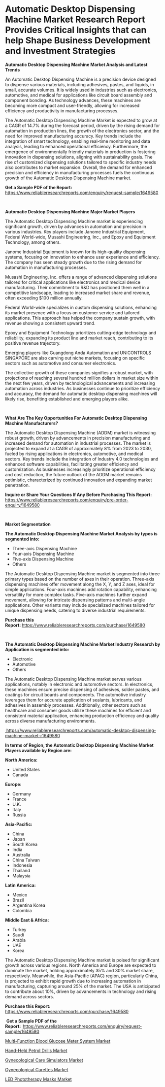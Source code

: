 <p><h1>Automatic Desktop Dispensing Machine Market Research Report Provides Critical Insights that can help Shape Business Development and Investment Strategies</h1></p><p><strong>Automatic Desktop Dispensing Machine Market Analysis and Latest Trends</strong></p>
<p><p>An Automatic Desktop Dispensing Machine is a precision device designed to dispense various materials, including adhesives, pastes, and liquids, in small, accurate volumes. It is widely used in industries such as electronics, automotive, and medical for applications like circuit board assembly and component bonding. As technology advances, these machines are becoming more compact and user-friendly, allowing for increased efficiency and productivity in manufacturing processes.</p><p>The Automatic Desktop Dispensing Machine Market is expected to grow at a CAGR of 14.7% during the forecast period, driven by the rising demand for automation in production lines, the growth of the electronics sector, and the need for improved manufacturing accuracy. Key trends include the integration of smart technology, enabling real-time monitoring and data analysis, leading to enhanced operational efficiency. Furthermore, the emergence of environmentally friendly materials in production is fostering innovation in dispensing solutions, aligning with sustainability goals. The rise of customized dispensing solutions tailored to specific industry needs also contributes to market expansion. Overall, the demand for enhanced precision and efficiency in manufacturing processes fuels the continuous growth of the Automatic Desktop Dispensing Machine market.</p></p>
<p><strong>Get a Sample PDF of the Report:&nbsp;</strong> <a href="https://www.reliableresearchreports.com/enquiry/request-sample/1649580?utm_campaign=6&utm_medium=2&utm_source=Github&utm_content=ia&utm_term=15102024&utm_id=automatic-desktop-dispensing-machine">https://www.reliableresearchreports.com/enquiry/request-sample/1649580</a></p>
<p>&nbsp;</p>
<p><strong>Automatic Desktop Dispensing Machine Major Market Players</strong></p>
<p><p>The Automatic Desktop Dispensing Machine market is experiencing significant growth, driven by advances in automation and precision in various industries. Key players include Janome Industrial Equipment, Federal World-wide, Musashi Engineering, Inc., and Epoxy and Equipment Technology, among others. </p><p>Janome Industrial Equipment is known for its high-quality dispensing systems, focusing on innovation to enhance user experience and efficiency. The company has seen steady growth due to the rising demand for automation in manufacturing processes. </p><p>Musashi Engineering, Inc. offers a range of advanced dispensing solutions tailored for critical applications like electronics and medical device manufacturing. Their commitment to R&D has positioned them well in a competitive landscape, leading to increased market share and revenue, often exceeding $100 million annually.</p><p>Federal World-wide specializes in custom dispensing solutions, enhancing its market presence with a focus on customer service and tailored applications. This approach has helped the company sustain growth, with revenue showing a consistent upward trend.</p><p>Epoxy and Equipment Technology prioritizes cutting-edge technology and reliability, expanding its product line and market reach, contributing to its positive revenue trajectory.</p><p>Emerging players like Guangdong Anda Automation and UNICONTROLS SINGAPORE are also carving out niche markets, focusing on specific sectors such as automotive and consumer electronics. </p><p>The collective growth of these companies signifies a robust market, with projections of reaching several hundred million dollars in market size within the next few years, driven by technological advancements and increasing automation across industries. As businesses continue to prioritize efficiency and accuracy, the demand for automatic desktop dispensing machines will likely rise, benefiting established and emerging players alike.</p></p>
<p>&nbsp;</p>
<p><strong>What Are The Key Opportunities For Automatic Desktop Dispensing Machine Manufacturers?</strong></p>
<p><p>The Automatic Desktop Dispensing Machine (ADDM) market is witnessing robust growth, driven by advancements in precision manufacturing and increased demand for automation in industrial processes. The market is projected to expand at a CAGR of approximately 8% from 2023 to 2030, fueled by rising applications in electronics, automotive, and medical sectors. Key trends include the integration of Industry 4.0 technologies and enhanced software capabilities, facilitating greater efficiency and customization. As businesses increasingly prioritize operational efficiency and cost reduction, the future outlook of the ADDM market remains optimistic, characterized by continued innovation and expanding market penetration.</p></p>
<p><strong>Inquire or Share Your Questions If Any Before Purchasing This Report:</strong> <a href="https://www.reliableresearchreports.com/enquiry/pre-order-enquiry/1649580?utm_campaign=6&utm_medium=2&utm_source=Github&utm_content=ia&utm_term=15102024&utm_id=automatic-desktop-dispensing-machine">https://www.reliableresearchreports.com/enquiry/pre-order-enquiry/1649580</a></p>
<p>&nbsp;</p>
<p><strong>Market Segmentation</strong></p>
<p><strong>The Automatic Desktop Dispensing Machine Market Analysis by types is segmented into:</strong></p>
<p><ul><li>Three-axis Dispensing Machine</li><li>Four-axis Dispensing Machine</li><li>Five-axis Dispensing Machine</li><li>Others</li></ul></p>
<p><p>The Automatic Desktop Dispensing Machine market is segmented into three primary types based on the number of axes in their operation. Three-axis dispensing machines offer movement along the X, Y, and Z axes, ideal for simple applications. Four-axis machines add rotation capability, enhancing versatility for more complex tasks. Five-axis machines further expand movement, allowing for intricate dispensing patterns and multi-angle applications. Other variants may include specialized machines tailored for unique dispensing needs, catering to diverse industrial requirements.</p></p>
<p><strong>Purchase this Report:&nbsp;</strong><a href="https://www.reliableresearchreports.com/purchase/1649580?utm_campaign=6&utm_medium=2&utm_source=Github&utm_content=ia&utm_term=15102024&utm_id=automatic-desktop-dispensing-machine">https://www.reliableresearchreports.com/purchase/1649580</a></p>
<p>&nbsp;</p>
<p><strong>The Automatic Desktop Dispensing Machine Market Industry Research by Application is segmented into:</strong></p>
<p><ul><li>Electronic</li><li>Automotive</li><li>Others</li></ul></p>
<p><p>The Automatic Desktop Dispensing Machine market serves various applications, notably in electronic and automotive sectors. In electronics, these machines ensure precise dispensing of adhesives, solder pastes, and coatings for circuit boards and components. The automotive industry leverages them for accurate application of sealants, lubricants, and adhesives in assembly processes. Additionally, other sectors such as healthcare and consumer goods utilize these machines for efficient and consistent material application, enhancing production efficiency and quality across diverse manufacturing environments.</p></p>
<p><a href="https://www.reliableresearchreports.com/automatic-desktop-dispensing-machine-market-r1649580?utm_campaign=6&utm_medium=2&utm_source=Github&utm_content=ia&utm_term=15102024&utm_id=automatic-desktop-dispensing-machine">&nbsp;https://www.reliableresearchreports.com/automatic-desktop-dispensing-machine-market-r1649580</a></p>
<p><strong>In terms of Region, the Automatic Desktop Dispensing Machine Market Players available by Region are:</strong></p>
<p>
    <p> <strong> North America: </strong>
        <ul>
            <li>United States</li>
            <li>Canada</li>
        </ul>
        </p> 
    <p> <strong> Europe: </strong>
        <ul>
            <li>Germany</li>
            <li>France</li>
            <li>U.K.</li>
            <li>Italy</li>
            <li>Russia</li>
        </ul>
        </p> 
    <p> <strong> Asia-Pacific: </strong>
        <ul>
            <li>China</li>
            <li>Japan</li>
            <li>South Korea</li>
            <li>India</li>
            <li>Australia</li>
            <li>China Taiwan</li>
            <li>Indonesia</li>
            <li>Thailand</li>
            <li>Malaysia</li>
        </ul>
        </p> 
    <p> <strong> Latin America: </strong>
        <ul>
            <li>Mexico</li>
            <li>Brazil</li>
            <li>Argentina Korea</li>
            <li>Colombia</li>
        </ul>
        </p> 
    <p> <strong> Middle East & Africa: </strong>
        <ul>
            <li>Turkey</li>
            <li>Saudi</li>
            <li>Arabia</li>
            <li>UAE</li>
            <li>Korea</li>
        </ul>
    </p>
    </p>
<p><p>The Automatic Desktop Dispensing Machine market is poised for significant growth across various regions. North America and Europe are expected to dominate the market, holding approximately 35% and 30% market share, respectively. Meanwhile, the Asia-Pacific (APAC) region, particularly China, is projected to exhibit rapid growth due to increasing automation in manufacturing, capturing around 25% of the market. The USA is anticipated to contribute about 10%, driven by advancements in technology and rising demand across sectors.</p></p>
<p><strong>Purchase this Report: </strong><a href="https://www.reliableresearchreports.com/purchase/1649580?utm_campaign=6&utm_medium=2&utm_source=Github&utm_content=ia&utm_term=15102024&utm_id=automatic-desktop-dispensing-machine">https://www.reliableresearchreports.com/purchase/1649580</a></p>
<p>&nbsp;<strong>Get a Sample PDF of the Report:&nbsp;&nbsp;</strong><a href="https://www.reliableresearchreports.com/enquiry/request-sample/1649580?utm_campaign=6&utm_medium=2&utm_source=Github&utm_content=ia&utm_term=15102024&utm_id=automatic-desktop-dispensing-machine">https://www.reliableresearchreports.com/enquiry/request-sample/1649580</a></p>
<p><strong></strong></p>
<p><p><a href="https://github.com/sumonsky0m/Market-Research-Report-List-1/blob/main/multi-function-blood-glucose-meter-system-market.md?utm_campaign=6&utm_medium=2&utm_source=Github&utm_content=ia&utm_term=15102024&utm_id=automatic-desktop-dispensing-machine">Multi-Function Blood Glucose Meter System Market</a></p><p><a href="https://www.linkedin.com/pulse/driving-forces-global-hand-held-petrol-drills-market-trends-ttxee?trk=public_post_embed_feed-article-content&utm_campaign=6&utm_medium=2&utm_source=Github&utm_content=ia&utm_term=15102024&utm_id=automatic-desktop-dispensing-machine">Hand-Held Petrol Drills Market</a></p><p><a href="https://www.linkedin.com/pulse/global-gynecological-care-simulators-market-landscape-future-ayf3f?utm_campaign=6&utm_medium=2&utm_source=Github&utm_content=ia&utm_term=15102024&utm_id=automatic-desktop-dispensing-machine">Gynecological Care Simulators Market</a></p><p><a href="https://www.linkedin.com/pulse/gynecological-curettes-market-research-report-forecast-r5cgf?trk=public_post_embed_feed-article-content&utm_campaign=6&utm_medium=2&utm_source=Github&utm_content=ia&utm_term=15102024&utm_id=automatic-desktop-dispensing-machine">Gynecological Curettes Market</a></p><p><a href="https://github.com/AnnDiaz698/Market-Research-Report-List-1/blob/main/led-phototherapy-masks-market.md?utm_campaign=6&utm_medium=2&utm_source=Github&utm_content=ia&utm_term=15102024&utm_id=automatic-desktop-dispensing-machine">LED Phototherapy Masks Market</a></p></p>